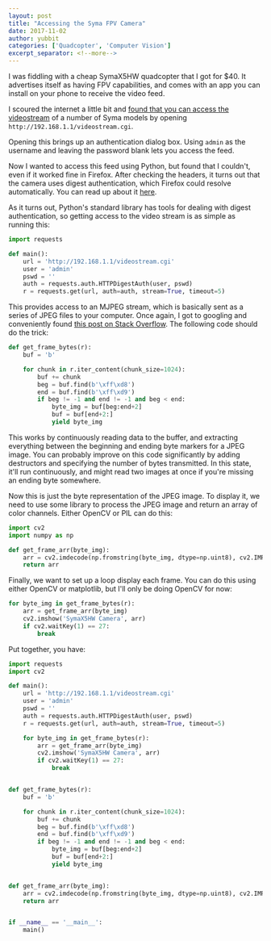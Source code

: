```yaml
---
layout: post
title: "Accessing the Syma FPV Camera"
date: 2017-11-02
author: yubbit
categories: ['Quadcopter', 'Computer Vision']
excerpt_separator: <!--more-->
---
```


I was fiddling with a cheap SymaX5HW quadcopter that I got for $40. It advertises itself as having FPV capabilities, and comes with an app you can install on your phone to receive the video feed.

I scoured the internet a little bit and [found that you can access the videostream](http://drone.winnfreenet.com/2016/07/x8c-wifi-camera-hacking/) of a number of Syma models by opening `http://192.168.1.1/videostream.cgi`.

Opening this brings up an authentication dialog box. Using `admin` as the username and leaving the password blank lets you access the feed.

Now I wanted to access this feed using Python, but found that I couldn't, even if it worked fine in Firefox. After checking the headers, it turns out that the camera uses digest authentication, which Firefox could resolve automatically. You can read up about it [here](https://en.wikipedia.org/wiki/Digest_access_authentication).

As it turns out, Python's standard library has tools for dealing with digest authentication, so getting access to the video stream is as simple as running this:

<!--more-->

```python
import requests

def main():
    url = 'http://192.168.1.1/videostream.cgi'
    user = 'admin'
    pswd = ''
    auth = requests.auth.HTTPDigestAuth(user, pswd)
    r = requests.get(url, auth=auth, stream=True, timeout=5)
```

This provides access to an MJPEG stream, which is basically sent as a series of JPEG files to your computer. Once again, I got to googling and conveniently found [this post on Stack Overflow](https://stackoverflow.com/questions/21702477/how-to-parse-mjpeg-http-stream-from-ip-camera). The following code should do the trick:

```python
def get_frame_bytes(r):
    buf = 'b'

    for chunk in r.iter_content(chunk_size=1024):
        buf += chunk
        beg = buf.find(b'\xff\xd8')
        end = buf.find(b'\xff\xd9')
        if beg != -1 and end != -1 and beg < end:
            byte_img = buf[beg:end+2]
            buf = buf[end+2:]
            yield byte_img
```

This works by continuously reading data to the buffer, and extracting everything between the beginning and ending byte markers for a JPEG image. You can probably improve on this code significantly by adding destructors and specifying the number of bytes transmitted. In this state, it'll run continuously, and might read two images at once if you're missing an ending byte somewhere.

Now this is just the byte representation of the JPEG image. To display it, we need to use some library to process the JPEG image and return an array of color channels. Either OpenCV or PIL can do this:

```python
import cv2
import numpy as np

def get_frame_arr(byte_img):
    arr = cv2.imdecode(np.fromstring(byte_img, dtype=np.uint8), cv2.IMREAD_COLOR)
    return arr
```

Finally, we want to set up a loop display each frame. You can do this using either OpenCV or matplotlib, but I'll only be doing OpenCV for now:

```python
for byte_img in get_frame_bytes(r):
    arr = get_frame_arr(byte_img)
    cv2.imshow('SymaX5HW Camera', arr)
    if cv2.waitKey(1) == 27:
        break
```

Put together, you have:

```python
import requests
import cv2

def main():
    url = 'http://192.168.1.1/videostream.cgi'
    user = 'admin'
    pswd = ''
    auth = requests.auth.HTTPDigestAuth(user, pswd)
    r = requests.get(url, auth=auth, stream=True, timeout=5)

    for byte_img in get_frame_bytes(r):
        arr = get_frame_arr(byte_img)
        cv2.imshow('SymaX5HW Camera', arr)
        if cv2.waitKey(1) == 27:
            break


def get_frame_bytes(r):
    buf = 'b'

    for chunk in r.iter_content(chunk_size=1024):
        buf += chunk
        beg = buf.find(b'\xff\xd8')
        end = buf.find(b'\xff\xd9')
        if beg != -1 and end != -1 and beg < end:
            byte_img = buf[beg:end+2]
            buf = buf[end+2:]
            yield byte_img


def get_frame_arr(byte_img):
    arr = cv2.imdecode(np.fromstring(byte_img, dtype=np.uint8), cv2.IMREAD_COLOR)
    return arr


if __name__ == '__main__':
    main()
```

